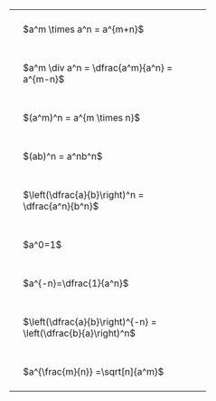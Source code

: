 ---
---

#  
<br>
<style type="text/css">
#T_4416d th.col_heading {
  text-align: left;
  font-size: 1em;
}
#T_4416d td {
  text-align: left;
  font-size: 1em;
  padding: 1.5em;
}
#T_4416d_row0_col0, #T_4416d_row1_col0, #T_4416d_row2_col0, #T_4416d_row3_col0, #T_4416d_row4_col0, #T_4416d_row5_col0, #T_4416d_row6_col0, #T_4416d_row7_col0, #T_4416d_row8_col0 {
  width: 300px;
  white-space: pre-wrap;
}
</style>
<table id="T_4416d">
  <thead>
  </thead>
  <tbody>
    <tr>
      <td id="T_4416d_row0_col0" class="data row0 col0" >$a^m \times a^n = a^{m+n}$</td>
    </tr>
    <tr>
      <td id="T_4416d_row1_col0" class="data row1 col0" >$a^m \div a^n = \dfrac{a^m}{a^n} = a^{m-n}$</td>
    </tr>
    <tr>
      <td id="T_4416d_row2_col0" class="data row2 col0" >$(a^m)^n = a^{m \times n}$</td>
    </tr>
    <tr>
      <td id="T_4416d_row3_col0" class="data row3 col0" >$(ab)^n = a^nb^n$</td>
    </tr>
    <tr>
      <td id="T_4416d_row4_col0" class="data row4 col0" >$\left(\dfrac{a}{b}\right)^n = \dfrac{a^n}{b^n}$</td>
    </tr>
    <tr>
      <td id="T_4416d_row5_col0" class="data row5 col0" >$a^0=1$</td>
    </tr>
    <tr>
      <td id="T_4416d_row6_col0" class="data row6 col0" >$a^{-n}=\dfrac{1}{a^n}$</td>
    </tr>
    <tr>
      <td id="T_4416d_row7_col0" class="data row7 col0" >$\left(\dfrac{a}{b}\right)^{-n} = \left(\dfrac{b}{a}\right)^n$</td>
    </tr>
    <tr>
      <td id="T_4416d_row8_col0" class="data row8 col0" >$a^{\frac{m}{n}} =\sqrt[n]{a^m}$</td>
    </tr>
  </tbody>
</table>

